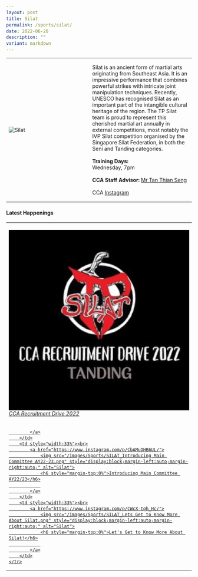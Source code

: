 ```yaml
---
layout: post
title: Silat
permalink: /sports/silat/
date: 2022-06-20
description: ""
variant: markdown
---
```

<table>
    <tbody><tr>
        <td style="width:45%"><img src="https://hosting.photobucket.com/images/i/tracyng81/Silat.jpeg?width=320&amp;height=320&amp;fit=bounds" style="display:block;margin-left:auto;margin-right:auto;" alt="Silat"></td>
        <td>
            <p>
                Silat is an ancient form of martial arts originating from Southeast Asia. It is an impressive performance that combines powerful strikes with intricate joint manipulation techniques. Recently, UNESCO has recognised Silat as an important part of the intangible cultural heritage of the region. The TP Silat team is proud to represent this cherished martial art annually in external competitions, most notably the IVP Silat competition organised by the Singapore Silat Federation, in both the Seni and Tanding categories.<br>
                <br>
                <b>Training Days:</b><br>
                Wednesday, 7pm<br>
                <br>
                <b>CCA Staff Advisor:</b> <a href="mailto:Tan_Thian_Seng@TP.EDU.SG">Mr Tan Thian Seng</a><br>
                <br>
                CCA <a href="https://www.instagram.com/tpsilat">Instagram</a>
            </p>
        </td>
    </tr>
</tbody></table>


#### Latest Happenings

<table>
    <tbody><tr>
        <td style="width:33%"><br>
            <a href="https://www.instagram.com/p/CcsSsM1hGzG/">
                <img src="/images/Sports/SILAT_CCA Recruitment Drive 2022.png" style="display:block;margin-left:auto;margin-right:auto;" alt="Silat">
                <h6 style="margin-top:0%">CCA Recruitment Drive 2022</h6>
                
            </a>
        </td>
        <td style="width:33%"><br>
            <a href="https://www.instagram.com/p/CbAMuDHB6UL/">
                <img src="/images/Sports/SILAT_Introducing Main Committee AY22-23.png" style="display:block;margin-left:auto;margin-right:auto;" alt="Silat">
                <h6 style="margin-top:0%">Introducing Main Committee AY22/23</h6>
                
            </a>
        </td>
        <td style="width:33%"><br>
            <a href="https://www.instagram.com/p/CWcX-tqh_Hc/">
                <img src="/images/Sports/SILAT_Lets Get to Know More About Silat.png" style="display:block;margin-left:auto;margin-right:auto;" alt="Silat">
                <h6 style="margin-top:0%">Let's Get to Know More About Silat!</h6>
                
            </a>
        </td>
    </tr>
</tbody></table>